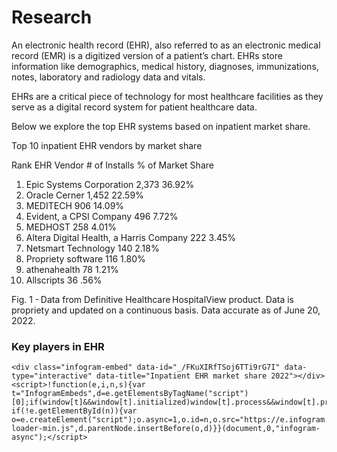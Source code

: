 # Research
An electronic health record (EHR), also referred to as an electronic medical record (EMR) is a digitized version of a patient’s chart. EHRs store information like demographics, medical history, diagnoses, immunizations, notes, laboratory and radiology data and vitals.

EHRs are a critical piece of technology for most healthcare facilities as they serve as a digital record system for patient healthcare data.

Below we explore the top EHR systems based on inpatient market share.

Top 10 inpatient EHR vendors by market share 

Rank	EHR Vendor	# of Installs	% of Market Share
1.	Epic Systems Corporation	2,373	36.92%
2.	Oracle Cerner	1,452	22.59%
3.	MEDITECH	906	14.09%
4.	Evident, a CPSI Company	496	7.72%
5.	MEDHOST	258	4.01%
6.	Altera Digital Health, a Harris Company	222	3.45%
7.	Netsmart Technology	140	2.18%
8.	Propriety software	116	1.80%
9.	athenahealth	78	1.21%
10.	Allscripts	36	.56%


Fig. 1 - Data from Definitive Healthcare HospitalView product. Data is propriety and updated on a continuous basis. Data accurate as of June 20, 2022.

### Key players in EHR
```
<div class="infogram-embed" data-id="_/FKuXIRfTSoj6TTi9rG7I" data-type="interactive" data-title="Inpatient EHR market share 2022"></div><script>!function(e,i,n,s){var t="InfogramEmbeds",d=e.getElementsByTagName("script")[0];if(window[t]&&window[t].initialized)window[t].process&&window[t].process();else if(!e.getElementById(n)){var o=e.createElement("script");o.async=1,o.id=n,o.src="https://e.infogram.com/js/dist/embed-loader-min.js",d.parentNode.insertBefore(o,d)}}(document,0,"infogram-async");</script>
```
